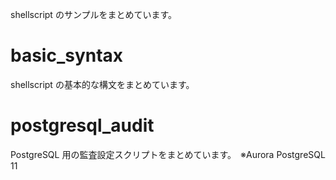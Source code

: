 shellscript のサンプルをまとめています。

# basic_syntax
shellscript の基本的な構文をまとめています。

# postgresql_audit
PostgreSQL 用の監査設定スクリプトをまとめています。　※Aurora PostgreSQL 11

